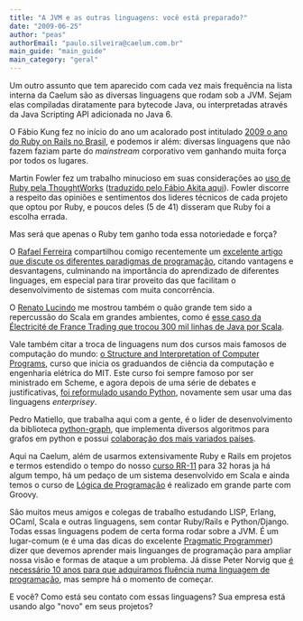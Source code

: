 ```yaml
---
title: "A JVM e as outras linguagens: você está preparado?"
date: "2009-06-25"
author: "peas"
authorEmail: "paulo.silveira@caelum.com.br"
main_guide: "main_guide"
main_category: "geral"
---
```


Um outro assunto que tem aparecido com cada vez mais frequência na lista interna da Caelum são as diversas linguagens que rodam sob a JVM. Sejam elas compiladas diratamente para bytecode Java, ou interpretadas através da Java Scripting API adicionada no Java 6.

O Fábio Kung fez no início do ano um acalorado post intitulado [2009 o ano do Ruby on Rails no Brasil](https://blog.caelum.com.br/2009-ano-do-ruby-on-rails-no-brasil/), e podemos ir além: diversas linguagens que não fazem faziam parte do _mainstream_ corporativo vem ganhando muita força por todos os lugares.

Martin Fowler fez um trabalho minucioso em suas considerações ao [uso de Ruby pela ThoughtWorks](http://martinfowler.com/articles/rubyAtThoughtWorks.html) ([traduzido pelo Fábio Akita aqui](http://www.akitaonrails.com/2009/06/15/tradu--o-ruby-na-thoughtworks)). Fowler discorre a respeito das opiniões e sentimentos dos lideres técnicos de cada projeto que optou por Ruby, e poucos deles (5 de 41) disseram que Ruby foi a escolha errada.

Mas será que apenas o Ruby tem ganho toda essa notoriedade e força?

O [Rafael Ferreira](http://blog.rafaelferreira.net/) compartilhou comigo recentemente um [excelente artigo que discute os diferentes paradigmas de programação](http://www.info.ucl.ac.be/~pvr/VanRoyChapter.pdf), citando vantagens e desvantagens, culminando na importância do aprendizado de diferentes linguages, em especial para tirar proveito das que facilitam o desenvolvimento de sistemas com muita concorrência.

O [Renato Lucindo](http://blog.lucindo.com.br/) me mostrou também o quão grande tem sido a repercussão do Scala em grandes ambientes, como é [esse caso da Électricité de France Trading que trocou 300 mil linhas de Java por Scala](http://www.scala-lang.org/node/2200).

Vale também citar a troca de linguagens num dos cursos mais famosos de computação do mundo: [o Structure and Interpretation of Computer Programs](http://mitpress.mit.edu/sicp/), curso que inicia os graduandos de ciência da computação e engenharia elétrica do MIT. Este curso foi sempre famoso por ser ministrado em Scheme, e agora depois de uma série de debates e justificativas, [foi reformulado usando Python](http://blog.snowtide.com/2009/03/24/why-mit-now-uses-python-instead-of-scheme-for-its-undergraduate-cs-program), novamente sem usar uma das linguagens _enterprisey_.

Pedro Matiello, que trabalha aqui com a gente, é o lider de desenvolvimento da biblioteca [python-graph](http://code.google.com/p/python-graph/), que implementa diversos algoritmos para grafos em python e possui [colaboração dos mais variados países](http://code.google.com/p/python-graph/wiki/Credits).

Aqui na Caelum, além de usarmos extensivamente Ruby e Rails em projetos e termos estendido o tempo do nosso [curso RR-11](http://www.caelum.com.br/curso/rr-11-ruby-on-rails/) para 32 horas ja há algum tempo, há um pedaço de um sistema desenvolvido em Scala e ainda temos o curso de [Lógica de Programação](http://www.caelum.com.br/curso/cs-01-logica-de-programacao/) é realizado em grande parte com Groovy.

São muitos meus amigos e colegas de trabalho estudando LISP, Erlang, OCaml, Scala e outras linguagens, sem contar Ruby/Rails e Python/Django. Todas essas linguagens podem de certa forma rodar sobre a JVM. É um lugar-comum (e é uma das dicas do excelente [Pragmatic Programmer](http://www.pragprog.com/ppbook/index.shtml)) dizer que devemos aprender mais linguanges de programação para ampliar nossa visão e formas de ataque a um problema. Já disse Peter Norvig que [é necessário 10 anos para que adquiramos fluência numa linguagem de programação](http://norvig.com/21-days.html), mas sempre há o momento de começar.

E você? Como está seu contato com essas linguagens? Sua empresa está usando algo "novo" em seus projetos?
